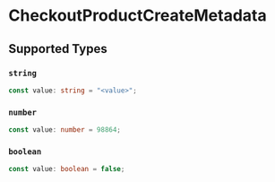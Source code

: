 # CheckoutProductCreateMetadata


## Supported Types

### `string`

```typescript
const value: string = "<value>";
```

### `number`

```typescript
const value: number = 98864;
```

### `boolean`

```typescript
const value: boolean = false;
```

